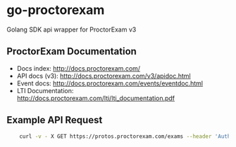 # go-proctorexam
Golang SDK api wrapper for ProctorExam v3

## ProctorExam Documentation

 - Docs index: http://docs.proctorexam.com/
 - API docs (v3): http://docs.proctorexam.com/v3/apidoc.html
 - Event docs: http://docs.proctorexam.com/events/eventdoc.html
 - LTI Documentation: http://docs.proctorexam.com/lti/lti_documentation.pdf

## Example API Request

``` bash
    curl -v - X GET https://protos.proctorexam.com/exams --header 'Authorization: Token token=YOUR_API_KEY'
```
